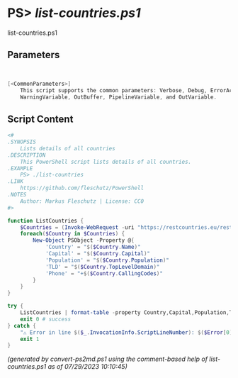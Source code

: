 PS> *list-countries.ps1*
====================

list-countries.ps1 


Parameters
----------
```powershell


[<CommonParameters>]
    This script supports the common parameters: Verbose, Debug, ErrorAction, ErrorVariable, WarningAction, 
    WarningVariable, OutBuffer, PipelineVariable, and OutVariable.
```

Script Content
--------------
```powershell
<#
.SYNOPSIS
	Lists details of all countries
.DESCRIPTION
	This PowerShell script lists details of all countries.
.EXAMPLE
	PS> ./list-countries
.LINK
	https://github.com/fleschutz/PowerShell
.NOTES
	Author: Markus Fleschutz | License: CC0
#>

function ListCountries { 
	$Countries = (Invoke-WebRequest -uri "https://restcountries.eu/rest/v2/all" -userAgent "curl" -useBasicParsing).Content | ConvertFrom-Json
	foreach($Country in $Countries) {
		New-Object PSObject -Property @{
			'Country' = "$($Country.Name)"
			'Capital' = "$($Country.Capital)"
			'Population' = "$($Country.Population)"
			'TLD' = "$($Country.TopLevelDomain)"
			'Phone' = "+$($Country.CallingCodes)"
		}
	}
}

try {
	ListCountries | format-table -property Country,Capital,Population,TLD,Phone
	exit 0 # success
} catch {
	"⚠️ Error in line $($_.InvocationInfo.ScriptLineNumber): $($Error[0])"
	exit 1
}
```

*(generated by convert-ps2md.ps1 using the comment-based help of list-countries.ps1 as of 07/29/2023 10:10:45)*
